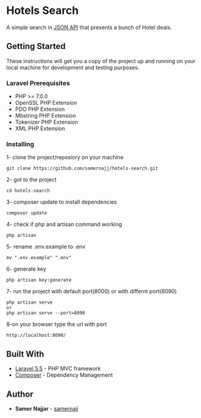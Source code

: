 # Hotels Search

A simple search in [JSON API](https://offersvc.expedia.com/offers/v2/getOffers?scenario=deal-finder&page=foo&uid=foo&productType=Hotel) that presents a bunch of Hotel deals.

## Getting Started

These instructions will get you a copy of the project up and running on your local machine for development and testing purposes.

### Laravel Prerequisites

* PHP >= 7.0.0
* OpenSSL PHP Extension
* PDO PHP Extension
* Mbstring PHP Extension
* Tokenizer PHP Extension
* XML PHP Extension


### Installing

1- clone the project/reposiory on your machine
```
git clone https://github.com/samernajj/hotels-search.git
```

2- got to the project
```
cd hotels-search
```
3- composer update to install dependencies 
```
composer update
```

4- check if php and artisan command working
```
php artisan 
```

5- rename .env.example to .env
```
mv ".env.example" ".env"
```
6- generate key
```
php artisan key:generate
```

7- run the project with default port(8000) or with differnt port(8090)
```
php artisan serve
or
php artisan serve --port=8090
```
8-on your browser type the url with port
```
http://localhost:8090/
```

## Built With

* [Laravel 5.5](https://laravel.com/docs/5.5) - PHP MVC framework
* [Composer](https://getcomposer.org/) - Dependency Management


## Author

* **Samer Najjar** - [samernajj](https://github.com/samernajj)

